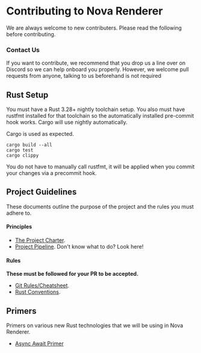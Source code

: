 # Contributing to Nova Renderer

We are always welcome to new contributers. Please read the following before contributing.

### Contact Us

If you want to contribute, we recommend that you drop us a line over on Discord so we can help onboard you properly. 
However, we welcome pull requests from anyone, talking to us beforehand is not required

## Rust Setup

You must have a Rust 3.28+ nightly toolchain setup. You also must have rustfmt installed for that toolchain so the 
automatically installed pre-commit hook works. Cargo will use nightly automatically.

Cargo is used as expected.

```
cargo build --all
cargo test
cargo clippy
```

You do not have to manually call rustfmt, it will be applied when you commit your changes via a precommit hook.

## Project Guidelines

These documents outline the purpose of the project and the rules you must adhere to.

#### Principles

- [The Project Charter](docs/project_charter.md).
- [Project Pipeline](docs/project_pipeline.md). Don't know what to do? Look here!

#### Rules

**These must be followed for your PR to be accepted.**

- [Git Rules/Cheatsheet](docs/git.md).
- [Rust Conventions](docs/rust_conventions.md). 

## Primers

Primers on various new Rust technologies that we will be using in Nova Renderer.

- [Async Await Primer](docs/async_await.md)
